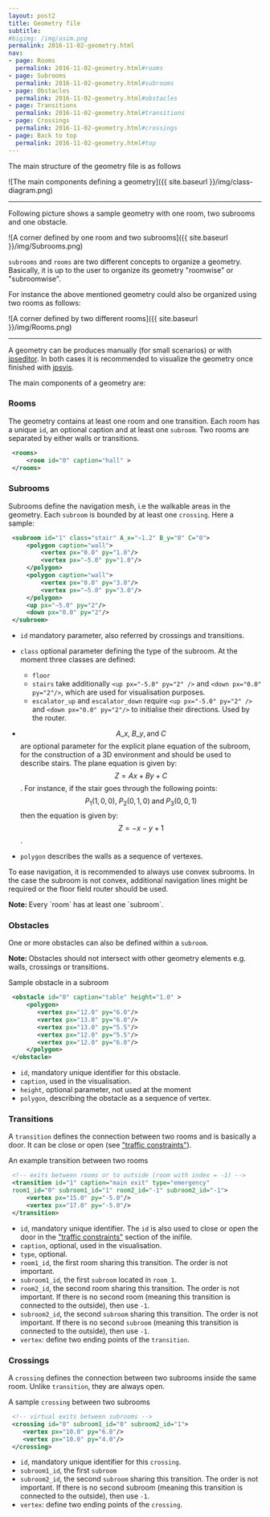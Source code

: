 ```yaml
---
layout: post2
title: Geometry file
subtitle:
#bigimg: /img/asim.png
permalink: 2016-11-02-geometry.html
nav:
- page: Rooms
  permalink: 2016-11-02-geometry.html#rooms
- page: Subrooms
  permalink: 2016-11-02-geometry.html#subrooms
- page: Obstacles
  permalink: 2016-11-02-geometry.html#obstacles
- page: Transitions
  permalink: 2016-11-02-geometry.html#transitions
- page: Crossings
  permalink: 2016-11-02-geometry.html#crossings
- page: Back to top
  permalink: 2016-11-02-geometry.html#top
---
```


The main structure of the geometry file is as follows

![The main components defining a geometry]({{ site.baseurl }}/img/class-diagram.png)

***

Following picture shows a sample geometry with one room, two subrooms and one obstacle.

![A corner defined by one room and two subrooms]({{ site.baseurl }}/img/Subrooms.png)

`subrooms` and `rooms` are two different concepts to organize a geometry.
Basically, it is up to the user to organize its geometry "roomwise" or "subroomwise".


For instance the above mentioned geometry could also be organized using two rooms as follows:

![A corner defined by two different rooms]({{ site.baseurl }}/img/Rooms.png)

***

A geometry can be produces manually (for small scenarios) or with [jpseditor](https://gitlab.version.fz-juelich.de/jupedsim/jpseditor).
In both cases it is recommended to visualize the geometry once finished with [jpsvis](https://gitlab.version.fz-juelich.de/jupedsim/jpsvis).

The main components of a geometry are:

### Rooms
The geometry contains at least one room and one transition.
Each room has a unique `id`, an optional caption and at least one `subroom`.
Two rooms are separated by either walls or transitions.

```xml
 <rooms>
     <room id="0" caption="hall" >
 </rooms>
```

### Subrooms
Subrooms define the navigation mesh, i.e the walkable areas in the geometry.
Each `subroom` is bounded by at least one `crossing`.
Here a sample:

```xml
 <subroom id="1" class="stair" A_x="−1.2" B_y="0" C="0">
     <polygon caption="wall">
         <vertex px="0.0" py="1.0"/>
         <vertex px="−5.0" py="1.0"/>
     </polygon>
     <polygon caption="wall">
         <vertex px="0.0" py="3.0"/>
         <vertex px="−5.0" py="3.0"/>
     </polygon>
     <up px="−5.0" py="2"/>
     <down px="0.0" py="2"/>
 </subroom>
```

- `id` mandatory parameter, also referred by crossings and transitions.
- `class` optional parameter defining the type of the subroom. At the moment three classes are defined:
  - `floor`
  - `stairs` take additionally
    `<up px="-5.0" py="2" />` and   `<down px="0.0" py="2"/>`, which are
    used for visualisation purposes.
  - `escalator_up` and `escalator_down` require `<up px="-5.0" py="2" />` and `<down px="0.0" py="2"/>` to initialise their directions. Used by the router.
- $$A\_x,\; B\_y,\text{and}\; C$$ are optional parameter for the explicit plane equation of the subroom,
   for the construction of a 3D environment and should be used to describe stairs.
   The plane equation is given by:  $$Z = Ax +By + C$$.
   For instance, if the stair goes through the following points:
   $$P_1(1,0,0),\; P_2 (0,1,0)\; \text{and}\; P_3(0,0,1)$$
   then the equation is given by: $$Z= -x -y +1$$.

- `polygon` describes the walls as a sequence of vertexes.

To ease navigation, it is recommended to always use convex subrooms.
In the case the subroom is not convex, additional navigation lines might be required
or the floor field router should be used.

<div class="alert alert-info">
  <strong>Note: </strong>Every `room` has at least one `subroom`.
</div>



### Obstacles
One or more obstacles can also be defined within a `subroom`.

<div class="alert alert-info">
  <strong>Note: </strong>Obstacles should not intersect with other geometry elements e.g. walls, crossings or transitions.
</div>

Sample obstacle in a subroom

```xml
 <obstacle id="0" caption="table" height="1.0" >
     <polygon>
        <vertex px="12.0" py="6.0"/>
        <vertex px="13.0" py="6.0"/>
        <vertex px="13.0" py="5.5"/>
        <vertex px="12.0" py="5.5"/>
        <vertex px="12.0" py="6.0"/>
     </polygon>
 </obstacle>
```

- `id`, mandatory unique identifier for this obstacle.
- `caption`, used in the visualisation.
- `height`, optional parameter, not used at the moment
- `polygon`, describing the obstacle as a sequence of vertex.


### Transitions
A `transition` defines the connection between two rooms and is basically a door.
It can be close or open (see ["traffic constraints"](http://www.jupedsim.org/jpscore/2016-11-01-inifile.html#traffic-constraints)).

An example transition between two rooms

```xml
 <!-- exits between rooms or to outside (room with index = -1) -->
 <transition id="1" caption="main exit" type="emergency"
 room1_id="0" subroom1_id="1" room2_id="-1" subroom2_id="-1">
     <vertex px="15.0" py="-5.0"/>
     <vertex px="17.0" py="-5.0"/>
 </transition>
```

- `id`, mandatory unique identifier.
  The `id` is also used to close or open the door in the ["traffic constraints"](http://www.jupedsim.org/jpscore/2016-11-01-inifile.html#traffic-constraints) section of the inifile.
- `caption`, optional, used in the visualisation.
- `type`, optional.
- `room1_id`, the first room sharing this transition. The order is not important.
- `subroom1_id`, the first `subroom` located in `room_1`.
- `room2_id`, the second room sharing this transition.
  The order is not important.
  If there is no second room (meaning this transition is connected to the outside), then use `-1`.
- `subroom2_id`, the second `subroom` sharing this transition. The order is not important.
  If there is no second `subroom` (meaning this transition is connected to the outside), then use `-1`.
- `vertex`: define two ending points of the `transition`.

### Crossings

A `crossing` defines the connection between two subrooms inside the same room.
Unlike `transition`, they are always open.

A sample `crossing` between two subrooms

```xml
 <!-- virtual exits between subrooms -->
 <crossing id="0" subroom1_id="0" subroom2_id="1">
    <vertex px="10.0" py="6.0"/>
    <vertex px="10.0" py="4.0"/>
 </crossing>
```

- `id`, mandatory unique identifier for this `crossing`.
- `subroom1_id`, the first `subroom`
- `subroom2_id`,  the second `subroom` sharing this transition. The order is not important.
  If there is no second subroom (meaning this transition is connected to the outside),
  then use `-1`.
- `vertex`: define two ending points of the `crossing`.
